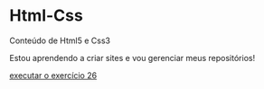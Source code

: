 # Html-Css
 Conteúdo de Html5 e Css3

 Estou aprendendo a criar sites e vou gerenciar meus repositórios!

<a href="https://ednatan21.github.io/Html-Css/Exercícios/Exe26/mq002"> executar o exercício 26 </a>

